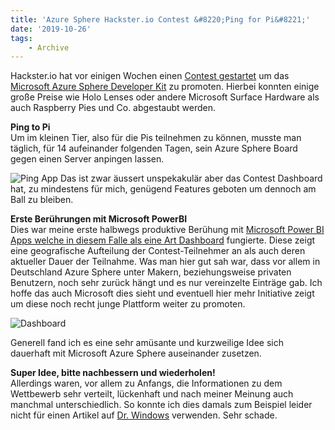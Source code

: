 ```yaml
---
title: 'Azure Sphere Hackster.io Contest &#8220;Ping for Pi&#8221;'
date: '2019-10-26'
tags:
    - Archive
---
```


Hackster.io hat vor einigen Wochen einen [Contest gestartet](https://www.hackster.io/monica/the-lazy-person-s-guide-to-azure-sphere-1c513a?utm_source=Azure+Sphere+Winners&utm_campaign=41493286a2-EMAIL_CAMPAIGN_2019_10_03_05_28&utm_medium=email&utm_term=0_8bd57bd7a8-41493286a2-144102531&mc_cid=41493286a2&mc_eid=e84cd4949d) um das [Microsoft Azure Sphere Developer Kit](https://www.hackster.io/avnet/products/azure-sphere-mt3620-starter-kit?ref=project-1c513a) zu promoten. Hierbei konnten einige große Preise wie Holo Lenses oder andere Microsoft Surface Hardware als auch Raspberry Pies und Co. abgestaubt werden.

**Ping to Pi**  
Um im kleinen Tier, also für die Pis teilnehmen zu können, musste man täglich, für 14 aufeinander folgenden Tagen, sein Azure Sphere Board gegen einen Server anpingen lassen.

![Ping App](assets/ms-azure-sphere-ping-app.png)
Das ist zwar äussert unspekakulär aber das Contest Dashboard hat, zu mindestens für mich, genügend Features geboten um dennoch am Ball zu bleiben.

**Erste Berührungen mit Microsoft PowerBI**  
Dies war meine erste halbwegs produktive Berühung mit [Microsoft Power BI Apps welche in diesem Falle als eine Art Dashboard](https://app.powerbi.com/view?r=eyJrIjoiMzZiZGZmNzEtMjA3MS00OGM0LTg0ZjItNDEyOWEwZDhlNmU1IiwidCI6IjFlNzI1MWY2LTk4MjItNDRjZi1hYjQyLWJkZmQ5ODJhMTFlMSIsImMiOjEwfQ%3D%3D&) fungierte. Diese zeigt eine geografische Aufteilung der Contest-Teilnehmer an als auch deren aktueller Dauer der Teilnahme. Was man hier gut sah war, dass vor allem in Deutschland Azure Sphere unter Makern, beziehungsweise privaten Benutzern, noch sehr zurück hängt und es nur vereinzelte Einträge gab. Ich hoffe das auch Microsoft dies sieht und eventuell hier mehr Initiative zeigt um diese noch recht junge Plattform weiter zu promoten.

![Dashboard](assets/ms-azure-sphere-dashboard.png)

Generell fand ich es eine sehr amüsante und kurzweilige Idee sich dauerhaft mit Microsoft Azure Sphere auseinander zusetzen.

**Super Idee, bitte nachbessern und wiederholen!**  
Allerdings waren, vor allem zu Anfangs, die Informationen zu dem Wettbewerb sehr verteilt, lückenhaft und nach meiner Meinung auch manchmal unterschiedlich. So konnte ich dies damals zum Beispiel leider nicht für einen Artikel auf [Dr. Windows](https://drwindows.de) verwenden. Sehr schade.
